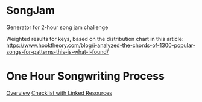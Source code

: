 # SongJam
Generator for 2-hour song jam challenge

Weighted results for keys, based on the distribution chart in this article:
https://www.hooktheory.com/blog/i-analyzed-the-chords-of-1300-popular-songs-for-patterns-this-is-what-i-found/


# One Hour Songwriting Process
[Overview](OneHourSongs/OneHourSongWritingProcess.md)
[Checklist with Linked Resources](OneHourSongs/OneHourSongChecklist.md)
